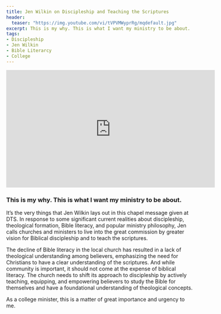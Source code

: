 ```yaml
---
title: Jen Wilkin on Discipleship and Teaching the Scriptures
header:
  teaser: "https://img.youtube.com/vi/tVPVMWyprRg/mqdefault.jpg"
excerpt: This is my why. This is what I want my ministry to be about.
tags:
- Discipleship
- Jen Wilkin
- Bible Literarcy
- College 
---
```



<iframe width="560" height="315" src="https://www.youtube.com/embed/tVPVMWyprRg?si=k38F6f_z_ZuFySBA" title="YouTube video player" frameborder="0" allow="accelerometer; autoplay; clipboard-write; encrypted-media; gyroscope; picture-in-picture; web-share" allowfullscreen></iframe>

### This is my why. This is what I want my ministry to be about.

It’s the very things that Jen Wilkin lays out in this chapel message given at DTS. In response to some significant current realities about discipleship, theological formation, Bible literacy, and popular ministry philosophy, Jen calls churches and ministers to live into the great commission by greater vision for Biblical discipleship and to teach the scriptures.

The decline of Bible literacy in the local church has resulted in a lack of theological understanding among believers, emphasizing the need for Christians to have a clear understanding of the scriptures. And while community is important, it should not come at the expense of biblical literacy. The church needs to shift its approach to discipleship by actively teaching, equipping, and empowering believers to study the Bible for themselves and have a foundational understanding of theological concepts. 

As a college minister, this is a matter of great importance and urgency to me.
